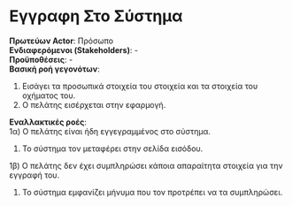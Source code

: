 # Εγγραφη Στο Σύστημα

**Πρωτεύων Actor**: Πρόσωπο  
**Ενδιαφερόμενοι (Stakeholders)**: -  
**Προϋποθέσεις**: -  
**Βασική ροή γεγονότων**:   
1) Εισάγει τα προσωπικά στοιχεία του στοιχεία και τα στοιχεία του οχήματος του.
2) Ο πελάτης εισέρχεται στην εφαρμογή.


**Εναλλακτικές ροές**:   
1α) Ο πελάτης είναι ήδη εγγεγραμμένος στο σύστημα.  
1. Το σύστημα τον μεταφέρει στην σελίδα εισόδου.  
 

  
1β) Ο πελάτης δεν έχει συμπληρώσει κάποια απαραίτητα στοιχεία για την εγγραφή του.  
1. Το σύστημα εμφανίζει μήνυμα που τον προτρέπει να τα συμπληρώσει. 